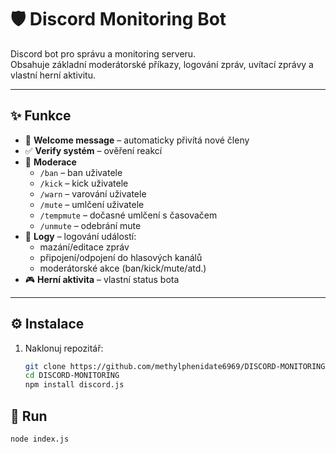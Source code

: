 # 🛡️ Discord Monitoring Bot

Discord bot pro správu a monitoring serveru.  
Obsahuje základní moderátorské příkazy, logování zpráv, uvítací zprávy a vlastní herní aktivitu.

---

## ✨ Funkce
- 👋 **Welcome message** – automaticky přivítá nové členy
- ✅ **Verify systém** – ověření reakcí
- 🔨 **Moderace**  
  - `/ban` – ban uživatele  
  - `/kick` – kick uživatele  
  - `/warn` – varování uživatele  
  - `/mute` – umlčení uživatele  
  - `/tempmute` – dočasné umlčení s časovačem  
  - `/unmute` – odebrání mute
- 📑 **Logy** – logování událostí:  
  - mazání/editace zpráv  
  - připojení/odpojení do hlasových kanálů  
  - moderátorské akce (ban/kick/mute/atd.)
- 🎮 **Herní aktivita** – vlastní status bota

---

## ⚙️ Instalace

1. Naklonuj repozitář:
   ```bash
   git clone https://github.com/methylphenidate6969/DISCORD-MONITORING.git
   cd DISCORD-MONITORING
   npm install discord.js

## 🏃 Run
  ```bash
  node index.js
